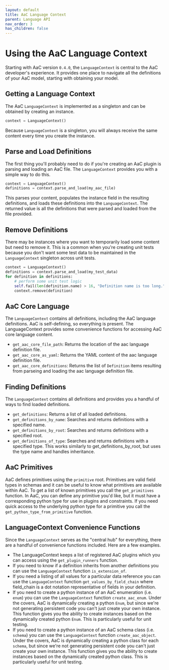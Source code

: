 ```yaml
---
layout: default
title: AaC Language Context
parent: Language API
nav_order: 3
has_children: false
---
```

# Using the AaC Language Context

Starting with AaC version `0.4.0`, the `LanguageContext` is central to the AaC developer's experience.  It provides one place to navigate all the definitions of your AaC model, starting with obtaining your model.

## Getting a Language Context

The AaC `LanguageContext` is implemented as a singleton and can be obtained by creating an instance.

```python
context = LanguageContext()
```

Because `LanguageContext` is a singleton, you will always receive the same content every time you create the instance.

## Parse and Load Definitions

The first thing you'll probably need to do if you're creating an AaC plugin is parsing and loading an AaC file.  The `LanguageContext` provides you with a simple way to do this.

```python
context = LanguageContext()
definitions = context.parse_and_load(my_aac_file)
```

This parses your content, populates the instance field in the resulting definitions, and loads these definitions into the `LanguageContext`.  The returned value is all the definitions that were parsed and loaded from the file provided.  

## Remove Definitions

There may be instances where you want to temporarily load some content but need to remove it.  This is a common when you're creating unit tests because you don't want some test data to be maintained in the `LanguageContext` singleton across unit tests.

```python
context = LanguageContext()
definitions = context.parse_and_load(my_test_data)
for definition in definitions:
    # perform some unit test logic
    self.fail(len(definition.name) > 16, "Definition name is too long.")
    context.remove(definition)
```

## AaC Core Language

The `LanguageContext` contains all definitions, including the AaC language definitions.  AaC is self-defining, so everything is present.  The LanguageContext provides some convenience functions for accessing AaC core language content.

- `get_aac_core_file_path`: Returns the location of the aac language definition file.
- `get_aac_core_as_yaml`:  Returns the YAML content of the aac language definition file.
- `get_aac_core_definitions`:  Returns the list of `Definition` items resulting from parseing and loading the aac language definition file.

## Finding Definitions

The `LanguageContext` contains all definitions and provides you a handful of ways to find loaded definitions.

- `get_definitions`: Returns a list of all loaded definitions.
- `get_definitions_by_name`: Searches and returns definitions with a specified name.
- `get_definitions_by_root`: Searches and returns definitions with a specified root.
- `get_definitions_of_type`: Searches and returns definitions with a specified type.  This works similarly to get_definitions_by_root, but uses the type name and handles inheritance.

## AaC Primitives

AaC defines primitives using the `primitive` root.  Primitives are valid field types in schemas and it can be useful to know what primitives are available within AaC.  To get a list of known primitives you call the `get_primitives` function.  In AaC, you can define any primitive you'd like, but it must have a corresponding python type for use in plugins and constraints. If you need quick access to the underlying python type for a primitive you call the `get_python_type_from_primitive` function.

## LanguageContext Convenience Functions

Since the `LanguageContext` serves as the "central hub" for everything, there are a handful of convenience functions included.  Here are a few examples.

- The LanguageContext keeps a list of registered AaC plugins which you can access using the `get_plugin_runners` function.
- If you need to know if a definition inherits from another definitions you can use the `LanguageContext` function `is_extension_of`.
- If you need a listing of all values for a particular data reference you can use the `LanguageContext` function `get_values_by_field_chain` where field_chain is a dot notation representative of fields in your definition.
- If you need to create a python instance of an AaC enumeration (i.e. `enum`) you can use the `LanguageContext` function `create_aac_enum`.  Under the covers, AaC is dynamically creating a python `Enum`, but since we're not generating persistent code you can't just create your own instance.  This function gives you the ability to create instances based on the dynamically created python `Enum`.  This is particularly useful for unit testing.
- If you need to create a python instance of an AaC schema class (i.e. `schema`) you can use the `LanguageContext` function `create_aac_object`.  Under the covers, AaC is dynamically creating a python class for each `schema`, but since we're not generating persistent code you can't just create your own instance.  This function gives you the ability to create instances based on the dynamically created python class.  This is particularly useful for unit testing.